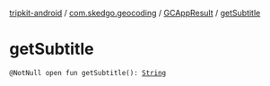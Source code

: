 [tripkit-android](../../index.md) / [com.skedgo.geocoding](../index.md) / [GCAppResult](index.md) / [getSubtitle](./get-subtitle.md)

# getSubtitle

`@NotNull open fun getSubtitle(): `[`String`](https://kotlinlang.org/api/latest/jvm/stdlib/kotlin/-string/index.html)